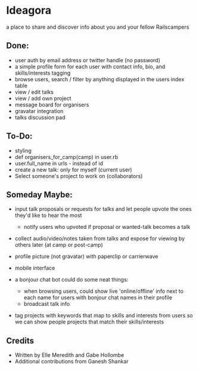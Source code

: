 Ideagora
=========

a place to share and discover info about you and your fellow Railscampers

Done:
---------------

- user auth by email address or twitter handle (no password)
- a simple profile form for each user with contact info, bio, and skills/interests tagging
- browse users, search / filter by anything displayed in the users index table
- view / edit talks
- view / add own project
- message board for organisers
- gravatar integration
- talks discussion pad


To-Do:
---------------

- styling
- def organisers_for_camp(camp) in user.rb
- user.full_name in urls - instead of id
- create a new talk: only for myself (current user)
- Select someone's project to work on (collaborators)



Someday Maybe:
---------------

- input talk proposals or requests for talks and let people upvote the ones they'd like to hear the most
  - notify users who upvoted if proposal or wanted-talk becomes a talk

- collect audio/video/notes taken from talks and expose for viewing by others later (at camp or post-camp)

- profile picture (not gravatar) with paperclip or carrierwave

- mobile interface

- a bonjour chat bot could do some neat things:
  - when browsing users, could show live 'online/offline' info next to each name for users with bonjour chat names in their profile
  - broadcast talk info

- tag projects with keywords that map to skills and interests from users so we can show people projects that match their skills/interests



Credits
---------------

* Written by Elle Meredith and Gabe Hollombe
* Additional contributions from Ganesh Shankar
